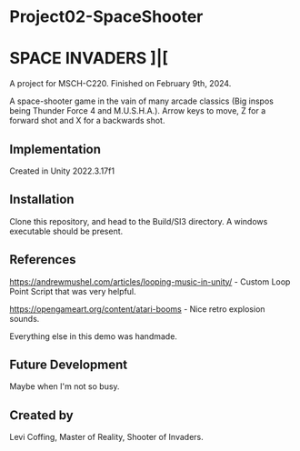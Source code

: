 # Project02-SpaceShooter

# SPACE INVADERS ]|[
A project for MSCH-C220. Finished on February 9th, 2024.

A space-shooter game in the vain of many arcade classics (Big inspos being Thunder Force 4 and M.U.S.H.A.). Arrow keys to move, Z for a forward shot and X for a backwards shot.

## Implementation
Created in Unity 2022.3.17f1

## Installation
Clone this repository, and head to the Build/SI3 directory. A windows executable should be present.

## References
https://andrewmushel.com/articles/looping-music-in-unity/ - Custom Loop Point Script that was very helpful.

https://opengameart.org/content/atari-booms - Nice retro explosion sounds.

Everything else in this demo was handmade.

## Future Development
Maybe when I'm not so busy.

## Created by
Levi Coffing, Master of Reality, Shooter of Invaders.
